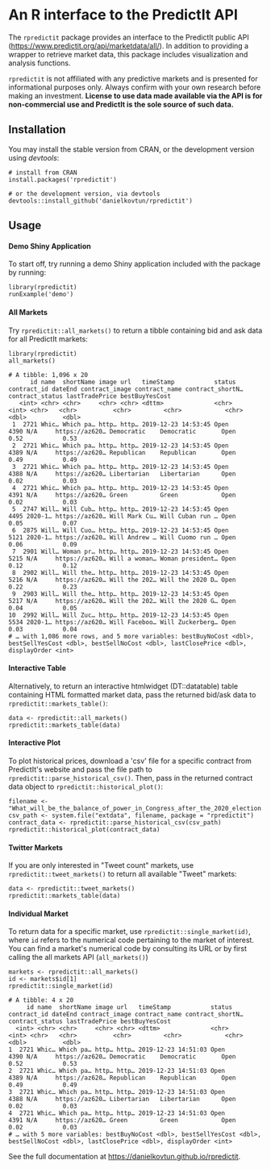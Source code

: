 # An R interface to the PredictIt API
The `rpredictit` package provides an interface to the PredictIt public API (https://www.predictit.org/api/marketdata/all/). In addition to providing a wrapper to retrieve market data, this package includes visualization and analysis functions.

`rpredictit` is not affiliated with any predictive markets and is presented for informational purposes only. Always confirm with your own research before making an investment. 
**License to use data made available via the API is for non-commercial use and PredictIt is the sole source of such data.**

## Installation

You may install the stable version from CRAN, or the development version using *devtools*:
```{r}
# install from CRAN
install.packages('rpredictit')

# or the development version, via devtools
devtools::install_github('danielkovtun/rpredictit')
```

## Usage

#### Demo Shiny Application
To start off, try running a demo Shiny application included with the package by running:
```{r}
library(rpredictit)
runExample('demo')
```


#### All Markets
Try `rpredictit::all_markets()` to return a tibble containing bid and ask data for all PredictIt markets:

```{r}
library(rpredictit)
all_markets()

# A tibble: 1,096 x 20
      id name  shortName image url   timeStamp           status contract_id dateEnd contract_image contract_name contract_shortN… contract_status lastTradePrice bestBuyYesCost
   <int> <chr> <chr>     <chr> <chr> <dttm>              <chr>        <int> <chr>   <chr>          <chr>         <chr>            <chr>                    <dbl>          <dbl>
 1  2721 Whic… Which pa… http… http… 2019-12-23 14:53:45 Open          4390 N/A     https://az620… Democratic    Democratic       Open                      0.52           0.53
 2  2721 Whic… Which pa… http… http… 2019-12-23 14:53:45 Open          4389 N/A     https://az620… Republican    Republican       Open                      0.49           0.49
 3  2721 Whic… Which pa… http… http… 2019-12-23 14:53:45 Open          4388 N/A     https://az620… Libertarian   Libertarian      Open                      0.02           0.03
 4  2721 Whic… Which pa… http… http… 2019-12-23 14:53:45 Open          4391 N/A     https://az620… Green         Green            Open                      0.02           0.03
 5  2747 Will… Will Cub… http… http… 2019-12-23 14:53:45 Open          4495 2020-1… https://az620… Will Mark Cu… Will Cuban run … Open                      0.05           0.07
 6  2875 Will… Will Cuo… http… http… 2019-12-23 14:53:45 Open          5121 2020-1… https://az620… Will Andrew … Will Cuomo run … Open                      0.06           0.09
 7  2901 Will… Woman pr… http… http… 2019-12-23 14:53:45 Open          5215 N/A     https://az620… Will a woman… Woman president… Open                      0.12           0.12
 8  2902 Will… Will the… http… http… 2019-12-23 14:53:45 Open          5216 N/A     https://az620… Will the 202… Will the 2020 D… Open                      0.22           0.23
 9  2903 Will… Will the… http… http… 2019-12-23 14:53:45 Open          5217 N/A     https://az620… Will the 202… Will the 2020 G… Open                      0.04           0.05
10  2992 Will… Will Zuc… http… http… 2019-12-23 14:53:45 Open          5534 2020-1… https://az620… Will Faceboo… Will Zuckerberg… Open                      0.03           0.04
# … with 1,086 more rows, and 5 more variables: bestBuyNoCost <dbl>, bestSellYesCost <dbl>, bestSellNoCost <dbl>, lastClosePrice <dbl>, displayOrder <int>
```

#### Interactive Table
Alternatively, to return an interactive htmlwidget (DT::datatable) table containing HTML formatted market data, pass the returned bid/ask data to `rpredictit::markets_table()`:

```{r}
data <- rpredictit::all_markets()
rpredictit::markets_table(data)
```

#### Interactive Plot
To plot historical prices, download a 'csv' file for a specific contract from PredictIt's website and pass the file path to `rpredictit::parse_historical_csv()`.
Then, pass in the returned contract data object to `rpredictit::historical_plot()`:
```{r}
filename <- "What_will_be_the_balance_of_power_in_Congress_after_the_2020_election.csv"
csv_path <- system.file("extdata", filename, package = "rpredictit")
contract_data <- rpredictit::parse_historical_csv(csv_path)
rpredictit::historical_plot(contract_data)
```

#### Twitter Markets
If you are only interested in "Tweet count" markets, use `rpredictit::tweet_markets()` to return all available "Tweet" markets:
```{r}
data <- rpredictit::tweet_markets()
rpredictit::markets_table(data)
```

#### Individual Market
To return data for a specific market, use `rpredictit::single_market(id)`, where `id` refers to the numerical code pertaining to the market of interest. 
You can find a market's numerical code by consulting its URL or by first calling the all markets API (`all_markets()`)
```{r}
markets <- rpredictit::all_markets()
id <- markets$id[1]
rpredictit::single_market(id)

# A tibble: 4 x 20
     id name  shortName image url   timeStamp           status contract_id dateEnd contract_image contract_name contract_shortN… contract_status lastTradePrice bestBuyYesCost
  <int> <chr> <chr>     <chr> <chr> <dttm>              <chr>        <int> <chr>   <chr>          <chr>         <chr>            <chr>                    <dbl>          <dbl>
1  2721 Whic… Which pa… http… http… 2019-12-23 14:51:03 Open          4390 N/A     https://az620… Democratic    Democratic       Open                      0.52           0.53
2  2721 Whic… Which pa… http… http… 2019-12-23 14:51:03 Open          4389 N/A     https://az620… Republican    Republican       Open                      0.49           0.49
3  2721 Whic… Which pa… http… http… 2019-12-23 14:51:03 Open          4388 N/A     https://az620… Libertarian   Libertarian      Open                      0.02           0.03
4  2721 Whic… Which pa… http… http… 2019-12-23 14:51:03 Open          4391 N/A     https://az620… Green         Green            Open                      0.02           0.03
# … with 5 more variables: bestBuyNoCost <dbl>, bestSellYesCost <dbl>, bestSellNoCost <dbl>, lastClosePrice <dbl>, displayOrder <int>
```

See the full documentation at https://danielkovtun.github.io/rpredictit. 
